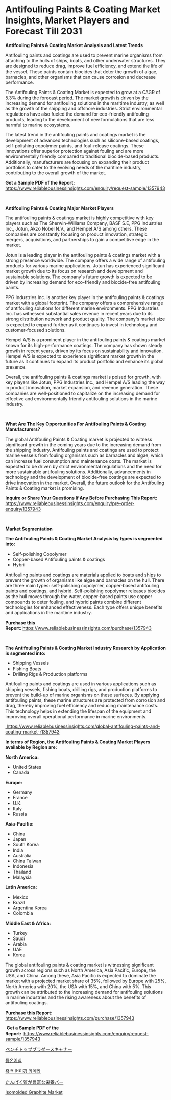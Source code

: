 <p><h1>Antifouling Paints & Coating Market Insights, Market Players and Forecast Till 2031</h1></p><p><strong>Antifouling Paints & Coating Market Analysis and Latest Trends</strong></p>
<p><p>Antifouling paints and coatings are used to prevent marine organisms from attaching to the hulls of ships, boats, and other underwater structures. They are designed to reduce drag, improve fuel efficiency, and extend the life of the vessel. These paints contain biocides that deter the growth of algae, barnacles, and other organisms that can cause corrosion and decrease performance.</p><p>The Antifouling Paints & Coating Market is expected to grow at a CAGR of 5.3% during the forecast period. The market growth is driven by the increasing demand for antifouling solutions in the maritime industry, as well as the growth of the shipping and offshore industries. Strict environmental regulations have also fueled the demand for eco-friendly antifouling products, leading to the development of new formulations that are less harmful to marine ecosystems.</p><p>The latest trend in the antifouling paints and coatings market is the development of advanced technologies such as silicone-based coatings, self-polishing copolymer paints, and foul-release coatings. These innovations offer superior protection against fouling and are more environmentally friendly compared to traditional biocide-based products. Additionally, manufacturers are focusing on expanding their product portfolios to cater to the evolving needs of the maritime industry, contributing to the overall growth of the market.</p></p>
<p><strong>Get a Sample PDF of the Report:&nbsp;</strong> <a href="https://www.reliablebusinessinsights.com/enquiry/request-sample/1357943">https://www.reliablebusinessinsights.com/enquiry/request-sample/1357943</a></p>
<p>&nbsp;</p>
<p><strong>Antifouling Paints & Coating Major Market Players</strong></p>
<p><p>The antifouling paints & coatings market is highly competitive with key players such as The Sherwin-Williams Company, BASF S.E, PPG Industries Inc., Jotun, Akzo Nobel N.V., and Hempel A/S among others. These companies are constantly focusing on product innovation, strategic mergers, acquisitions, and partnerships to gain a competitive edge in the market.</p><p>Jotun is a leading player in the antifouling paints & coatings market with a strong presence worldwide. The company offers a wide range of antifouling products for various marine applications. Jotun has experienced significant market growth due to its focus on research and development and sustainable solutions. The company's future growth is expected to be driven by increasing demand for eco-friendly and biocide-free antifouling paints.</p><p>PPG Industries Inc. is another key player in the antifouling paints & coatings market with a global footprint. The company offers a comprehensive range of antifouling solutions for different marine environments. PPG Industries Inc. has witnessed substantial sales revenue in recent years due to its strong distribution network and product quality. The company's market size is expected to expand further as it continues to invest in technology and customer-focused solutions.</p><p>Hempel A/S is a prominent player in the antifouling paints & coatings market known for its high-performance coatings. The company has shown steady growth in recent years, driven by its focus on sustainability and innovation. Hempel A/S is expected to experience significant market growth in the future as it continues to expand its product portfolio and enhance its global presence.</p><p>Overall, the antifouling paints & coatings market is poised for growth, with key players like Jotun, PPG Industries Inc., and Hempel A/S leading the way in product innovation, market expansion, and revenue generation. These companies are well-positioned to capitalize on the increasing demand for effective and environmentally friendly antifouling solutions in the marine industry.</p></p>
<p>&nbsp;</p>
<p><strong>What Are The Key Opportunities For Antifouling Paints & Coating Manufacturers?</strong></p>
<p><p>The global Antifouling Paints & Coating market is projected to witness significant growth in the coming years due to the increasing demand from the shipping industry. Antifouling paints and coatings are used to protect marine vessels from fouling organisms such as barnacles and algae, which can increase fuel consumption and maintenance costs. The market is expected to be driven by strict environmental regulations and the need for more sustainable antifouling solutions. Additionally, advancements in technology and the development of biocide-free coatings are expected to drive innovation in the market. Overall, the future outlook for the Antifouling Paints & Coating market is promising.</p></p>
<p><strong>Inquire or Share Your Questions If Any Before Purchasing This Report:</strong> <a href="https://www.reliablebusinessinsights.com/enquiry/pre-order-enquiry/1357943">https://www.reliablebusinessinsights.com/enquiry/pre-order-enquiry/1357943</a></p>
<p>&nbsp;</p>
<p><strong>Market Segmentation</strong></p>
<p><strong>The Antifouling Paints & Coating Market Analysis by types is segmented into:</strong></p>
<p><ul><li>Self-polishing Copolymer</li><li>Copper-based Antifouling paints & coatings</li><li>Hybri</li></ul></p>
<p><p>Antifouling paints and coatings are materials applied to boats and ships to prevent the growth of organisms like algae and barnacles on the hull. There are three main types: self-polishing copolymer, copper-based antifouling paints and coatings, and hybrid. Self-polishing copolymer releases biocides as the hull moves through the water, copper-based paints use copper compounds to deter fouling, and hybrid paints combine different technologies for enhanced effectiveness. Each type offers unique benefits and applications in the maritime industry.</p></p>
<p><strong>Purchase this Report:&nbsp;</strong><a href="https://www.reliablebusinessinsights.com/purchase/1357943">https://www.reliablebusinessinsights.com/purchase/1357943</a></p>
<p>&nbsp;</p>
<p><strong>The Antifouling Paints & Coating Market Industry Research by Application is segmented into:</strong></p>
<p><ul><li>Shipping Vessels</li><li>Fishing Boats</li><li>Drilling Rigs & Production platforms</li></ul></p>
<p><p>Antifouling paints and coatings are used in various applications such as shipping vessels, fishing boats, drilling rigs, and production platforms to prevent the build-up of marine organisms on these surfaces. By applying antifouling paints, these marine structures are protected from corrosion and drag, thereby improving fuel efficiency and reducing maintenance costs. This technology helps in extending the lifespan of the equipment and improving overall operational performance in marine environments.</p></p>
<p><a href="https://www.reliablebusinessinsights.com/global-antifouling-paints-and-coating-market-r1357943">&nbsp;https://www.reliablebusinessinsights.com/global-antifouling-paints-and-coating-market-r1357943</a></p>
<p><strong>In terms of Region, the Antifouling Paints & Coating Market Players available by Region are:</strong></p>
<p>
    <p> <strong> North America: </strong>
        <ul>
            <li>United States</li>
            <li>Canada</li>
        </ul>
        </p> 
    <p> <strong> Europe: </strong>
        <ul>
            <li>Germany</li>
            <li>France</li>
            <li>U.K.</li>
            <li>Italy</li>
            <li>Russia</li>
        </ul>
        </p> 
    <p> <strong> Asia-Pacific: </strong>
        <ul>
            <li>China</li>
            <li>Japan</li>
            <li>South Korea</li>
            <li>India</li>
            <li>Australia</li>
            <li>China Taiwan</li>
            <li>Indonesia</li>
            <li>Thailand</li>
            <li>Malaysia</li>
        </ul>
        </p> 
    <p> <strong> Latin America: </strong>
        <ul>
            <li>Mexico</li>
            <li>Brazil</li>
            <li>Argentina Korea</li>
            <li>Colombia</li>
        </ul>
        </p> 
    <p> <strong> Middle East & Africa: </strong>
        <ul>
            <li>Turkey</li>
            <li>Saudi</li>
            <li>Arabia</li>
            <li>UAE</li>
            <li>Korea</li>
        </ul>
    </p>
    </p>
<p><p>The global antifouling paints & coating market is witnessing significant growth across regions such as North America, Asia Pacific, Europe, the USA, and China. Among these, Asia Pacific is expected to dominate the market with a projected market share of 35%, followed by Europe with 25%, North America with 20%, the USA with 15%, and China with 5%. This growth can be attributed to the increasing demand for antifouling solutions in marine industries and the rising awareness about the benefits of antifouling coatings.</p></p>
<p><strong>Purchase this Report: </strong><a href="https://www.reliablebusinessinsights.com/purchase/1357943">https://www.reliablebusinessinsights.com/purchase/1357943</a></p>
<p>&nbsp;<strong>Get a Sample PDF of the Report:&nbsp;&nbsp;</strong><a href="https://www.reliablebusinessinsights.com/enquiry/request-sample/1357943">https://www.reliablebusinessinsights.com/enquiry/request-sample/1357943</a></p>
<p><strong></strong></p>
<p><p><a href="https://medium.com/@sdall21364/%E3%83%99%E3%83%B3%E3%83%81%E3%83%88%E3%83%83%E3%83%97%E3%81%AE%E8%86%80%E8%83%B1%E3%82%B9%E3%82%AD%E3%83%A3%E3%83%8A%E3%83%BC%E5%B8%82%E5%A0%B4%E8%A6%8F%E6%A8%A1%E3%81%A8%E3%82%B7%E3%82%A7%E3%82%A2%E5%88%86%E6%9E%90-%E6%88%90%E9%95%B7%E3%81%AE%E5%82%BE%E5%90%91%E3%81%A8%E4%BA%88%E6%B8%AC-2024%E5%B9%B4-2031%E5%B9%B4-545c23559a3c">ベンチトップブラダースキャナー</a></p><p><a href="https://github.com/kvbohdfy111/Market-Research-Report-List-1/blob/main/6464633141347.md">룽온어칩</a></p><p><a href="https://medium.com/@elod.85/%ED%9D%91%EB%B0%B1-%ED%98%84%EB%AF%B8%EA%B2%BD-%EC%B9%B4%EB%A9%94%EB%9D%BC-%EC%8B%9C%EC%9E%A5%EC%A0%90%EC%9C%A0%EC%9C%A8-%EB%B0%8F-%EC%8B%A0%EA%B7%9C-%ED%8A%B8%EB%A0%8C%EB%93%9C-%EB%B6%84%EC%84%9D-%EC%9C%A0%ED%98%95-%EC%9D%91%EC%9A%A9-%EC%B5%9C%EC%A2%85-%EC%82%AC%EC%9A%A9-%EB%B0%8F-2024%EB%85%84%EB%B6%80%ED%84%B0-2031%EB%85%84%EA%B9%8C%EC%A7%80%EC%9D%98-%EC%98%88%EC%B8%A1%EC%9D%84-%ED%86%B5%ED%95%B4-a84aad4d0ab3">흑백 현미경 카메라</a></p><p><a href="https://medium.com/@hrhzhypq19/%E3%82%B0%E3%83%AD%E3%83%BC%E3%83%90%E3%83%AB%E3%81%AA%E3%82%BF%E3%83%B3%E3%83%91%E3%82%AF%E8%B3%AA%E8%B1%8A%E5%AF%8C%E3%81%AA%E6%A0%84%E9%A4%8A%E3%83%90%E3%83%BC%E5%B8%82%E5%A0%B4%E3%81%AF-2024%E5%B9%B4%E3%81%8B%E3%82%892031%E5%B9%B4%E3%81%AE%E6%9C%9F%E9%96%93%E3%81%AB-%E3%81%AE%E5%B9%B4%E9%96%93%E6%88%90%E9%95%B7%E7%8E%87%E3%81%A7%E6%88%90%E9%95%B7%E3%81%99%E3%82%8B%E3%81%A8%E4%BA%88%E6%B8%AC%E3%81%95%E3%82%8C%E3%81%A6%E3%81%84%E3%81%BE%E3%81%99-39ab1826b229">たんぱく質が豊富な栄養バー</a></p><p><a href="https://github.com/Sinjinluong3e0awx2m195k76/Market-Research-Report-List-3/blob/main/isomolded-graphite-market.md">Isomolded Graphite Market</a></p></p>